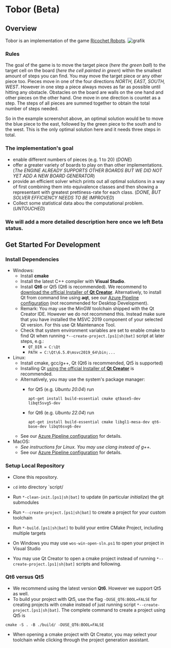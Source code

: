 # Tobor (Beta)

## Overview


Tobor is an implementation of the game [Ricochet Robots](https://en.wikipedia.org/wiki/Ricochet_Robots).
![grafik](https://github.com/Necktschnagge/tobor-games/assets/22790899/705700d6-eabc-4a73-827a-fc3a9c263258)

### Rules
The goal of the game is to move the target piece (*here the green ball*) to the target cell on the board (*here the cell painted in green*) within the smallest amount of steps you can find.
You may move the target piece or any other piece too.
Pieces move in one of the four directions *NORTH, EAST, SOUTH, WEST*.
However in one step a piece always moves as far as possible until hitting any obstacle.
Obstacles on the board are walls on the one hand and other pieces on the other hand.
One move in one direction is countet as a step.
The steps of all pieces are summed together to obtain the total number of steps needed.

So in the example screenshot above, an optimal solution would be to move the blue piece to the east, followed by the green piece to the south and to the west.
This is the only optimal solution here and it needs three steps in total. 

### The implementation's goal
* enable different numbers of pieces (e.g. 1 to 20) (_DONE_)
* offer a greater variety of boards to play on than other implementations. (_The ENGINE ALREADY SUPPORTS OTHER BOARDS BUT WE DID NOT YET ADD A NEW BOARD GENERATOR_)
* provide an efficient solver which prints out all optimal solutions in a way of first combining them into equivalence classes and then showing a representant with greatest prettiness-rate for each class. (_DONE, BUT SOLVER EFFICIENCY NEEDS TO BE IMPROVED_)
* Collect some statistical data abou the computational problem. (_UNTOUCHED_)

### **We will add a more detailed description here once we left Beta status.**


## Get Started For Development
### Install Dependencies
   * Windows:
      * Install **cmake**
      * Install the latest C++ compiler with **Visual Studio**.
      * Install **Qt6** or Qt5 (Qt6 is recommended). We recommend to [download the official Installer of **Qt Creator**](https://www.qt.io/product/development-tools). Alternatively, to install Qt from command line using **aqt**, see our [Azure Pipeline configuration](https://github.com/Necktschnagge/tobor-games/blob/main/azure-pipelines.yml) (not recommended for Desktop Development).
      * Remark: You may use the MinGW toolchain shipped with the Qt Creator IDE. However we do not recommend this. Instead make sure that you have installed the MSVC 2019 component of your selected Qt version. For this use Qt Maintenance Tool.
      * Check that system environment variables are set to enable cmake to find Qt when running `*--create-project.[ps1|sh|bat]` script at later steps, e.g.:
         * `QT_DIR = C:\Qt`
         * `PATH = C:\Qt\6.5.0\msvc2019_64\bin;...`
   * Linux:
      * Install cmake, gcc/g++, Qt (Qt6 is recommended, Qt5 is supported)
      * Installing Qt [using the official Installer of **Qt Creator**](https://www.qt.io/product/development-tools) is recommended.
      * Alternatively, you may use the system's package manager:
          * for Qt5 (e.g. *Ubuntu 20.04*) run
            
            `apt-get install build-essential cmake qtbase5-dev libqt5svg5-dev`
          * for Qt6 (e.g. *Ubuntu 22.04*) run
          
            `apt-get install build-essential cmake libgl1-mesa-dev qt6-base-dev libqt6svg6-dev`
      * See our [Azure Pipeline configuration](https://github.com/Necktschnagge/tobor-games/blob/main/azure-pipelines.yml) for details.
   * MacOS:
      * *See instructions for Linux. You may use clang instead of g++.*
      * See our [Azure Pipeline configuration](https://github.com/Necktschnagge/tobor-games/blob/main/azure-pipelines.yml) for details.
### Setup Local Repository
   * Clone this repository.
   * `cd` into directory `script/
   * Run `*-clean-init.[ps1|sh|bat]` to update (in particular *initialize*) the git submodules
   * Run `*--create-project.[ps1|sh|bat]` to create a project for your custom toolchain
   * Run `*-build.[ps1|sh|bat]` to build your entire CMake Project, including multiple targets
   
   * On Windows you may use `wos-win-open-sln.ps1` to open your project in Visual Studio
   * You may use Qt Creator to open a cmake project instead of running `*--create-project.[ps1|sh|bat]` scripts and following.

### Qt6 versus Qt5
   * We recommend using the latest version **Qt6**. However we support Qt5 as well.
   * To build your project with Qt5, use the flag `-DUSE_QT6:BOOL=FALSE` for creating projects with cmake instead of just running script `*--create-project.[ps1|sh|bat]`. The complete command to create a project using Qt5 is
```
cmake -S . -B ./build/ -DUSE_QT6:BOOL=FALSE
```
   * When opening a cmake project with Qt Creator, you may select your toolchain while clicking through the project generation assistant.
